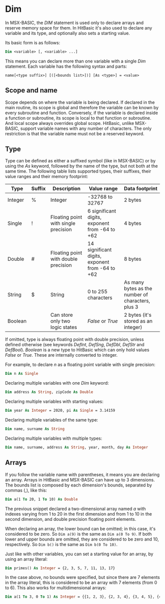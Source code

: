 # Dim

In MSX-BASIC, the _DIM_ statement is used only to declare arrays and reserve memory space for them. In HitBasic it's also used to declare any variable and its type, and optionally also sets a starting value.

Its basic form is as follows:

```vb
Dim <variable> [, <variable> ...]
```

This means you can declare more than one variable with a single _Dim_ statement. Each variable has the following syntax and parts:

```
name[<type suffix>] [([<bounds list>])] [As <type>] = <value>
```

## Scope and name

Scope depends on where the variable is being declared. If declared in the main routine, its scope is global and therefore the variable can be known by every subroutine and function. Conversely, if the variable is declared inside a function or subroutine, its scope is local to that function or subroutine. And local scope always overrides global scope. HitBasic, unlike MSX-BASIC, support variable names with any number of characters. The only restriction is that the variable name must not be a reserved keyword.

## Type

Type can be defined as either a suffixed symbol (like in MSX-BASIC) or by using the _As_ keyword, followed by the name of the type, but not both at the same time. The following table lists supported types, their suffixes, their value ranges and their memory footprint:

Type   |Suffix|Description                          |Value range                                     |Data footprint
-------|------|-------------------------------------|------------------------------------------------|-------------------------------------------------
Integer|%     |Integer                              |-32768 to 32767                                 |2 bytes
Single |!     |Floating point with single precision |6 significant digits, exponent from -64 to +62  |4 bytes
Double |#     |Floating point with double precision |14 significant digits, exponent from -64 to +62 |8 bytes
String |$     |String                               |0 to 255 characters                             |As many bytes as the number of characters, plus 3
Boolean|      |Can store only two logic states      |_False_ or _True_                               |2 bytes (it's stored as an integer)

If omitted, type is always floating point with double precision, unless defined otherwise (see keywords _DefInt_, _DefSng_, _DefDbl_, _DefStr_ and _DefBool_). _Boolean_ is a new type to HitBasic which can only hold values _False_ or _True_. These are internally converted to integer.

For example, to declare _n_ as a floating point variable with single precision:

```vb
Dim n As Single
```

Declaring multiple variables with one _Dim_ keyword:

```vb
Dim address As String, zipCode As Double
```

Declaring multiple variables with starting values:

```vb
Dim year As Integer = 2020, pi As Single = 3.14159
```

Declaring multiple variables of the same type:

```vb
Dim name, surname As String
```

Declaring multiple variables with multiple types:

```vb
Dim name, surname, address As String, year, month, day As Integer
```

## Arrays

If you follow the variable name with parentheses, it means you are declaring an array. Arrays in HitBasic and MSX-BASIC can have up to 3 dimensions. The bounds list is composed by each dimension's bounds, separated by commas (,), like this:

```vb
Dim a(1 To 20, 1 To 10) As Double
```

The previous snippet declared a two-dimensional array named _a_ with indexes varying from 1 to 20 in the first dimension and from 1 to 10 in the second dimension, and double precision floating point elements.

When declaring an array, the lower bound can be omitted; in this case, it's considered to be zero. So `Dim a(9)` is the same as `Dim a(0 To 9)`. If both lower and upper bounds are omitted, they are considered to be zero and 10, respectively. So `Dim b()` is the same as `Dim b(0 To 10)`. 

Just like with other variables, you can set a starting value for an array, by using an array literal:

```vb
Dim primes() As Integer = {2, 3, 5, 7, 11, 13, 17}
```

In the case above, no bounds were specified, but since there are 7 elements in the array literal, this is considered to be an array with 7 elements (from 0 to 6). This also works for multidimensional arrays:

```vb
Dim a(1 To 3, 0 To 1) As Integer = {{1, 2, 3}, {2, 3, 4}, {3, 4, 5}, {4, 5, 6}}
```
